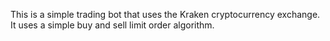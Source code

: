 This is a simple trading bot that uses the Kraken cryptocurrency exchange. It uses a simple buy and sell limit order algorithm.
